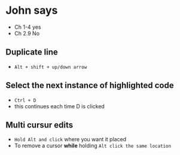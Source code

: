# John says 
- Ch 1-4 yes 
- Ch 2.9 No 
## Duplicate line 
- `Alt + shift + up/down arrow` 
## Select the next instance of highlighted code
- `Ctrl + D`
- this continues each time D is clicked
## Multi cursur edits 
- `Hold Alt and click` where you want it placed
 - To remove a cursor **while** holding `Alt click the same location` 